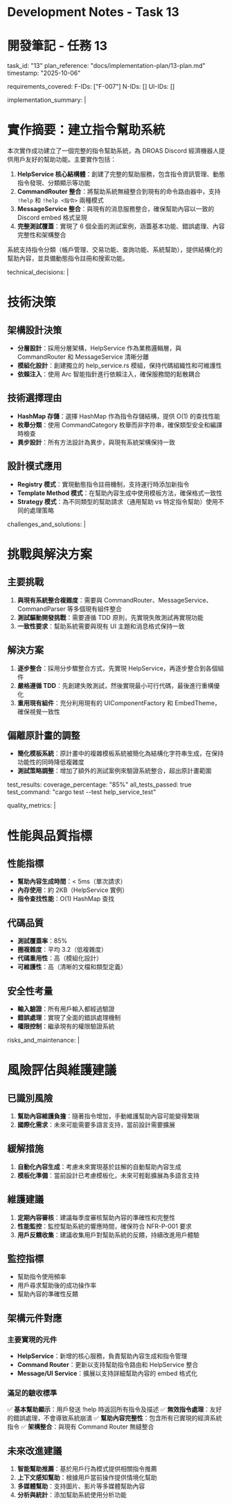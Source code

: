 # Development Notes - Task 13
# 開發筆記 - 任務 13

task_id: "13"
plan_reference: "docs/implementation-plan/13-plan.md"
timestamp: "2025-10-06"

requirements_covered:
  F-IDs: ["F-007"]
  N-IDs: []
  UI-IDs: []

implementation_summary: |
  # 實作摘要：建立指令幫助系統

  本次實作成功建立了一個完整的指令幫助系統，為 DROAS Discord 經濟機器人提供用戶友好的幫助功能。主要實作包括：

  1. **HelpService 核心結構體**：創建了完整的幫助服務，包含指令資訊管理、動態指令發現、分類顯示等功能
  2. **CommandRouter 整合**：將幫助系統無縫整合到現有的命令路由器中，支持 `!help` 和 `!help <指令>` 兩種模式
  3. **MessageService 整合**：與現有的消息服務整合，確保幫助內容以一致的 Discord embed 格式呈現
  4. **完整測試覆蓋**：實現了 6 個全面的測試案例，涵蓋基本功能、錯誤處理、內容完整性和架構整合

  系統支持指令分類（帳戶管理、交易功能、查詢功能、系統幫助），提供結構化的幫助內容，並具備動態指令註冊和搜索功能。

technical_decisions: |
  # 技術決策

  ## 架構設計決策
  - **分層設計**：採用分層架構，HelpService 作為業務邏輯層，與 CommandRouter 和 MessageService 清晰分離
  - **模組化設計**：創建獨立的 help_service.rs 模組，保持代碼組織性和可維護性
  - **依賴注入**：使用 Arc 智能指針進行依賴注入，確保服務間的鬆散耦合

  ## 技術選擇理由
  - **HashMap 存儲**：選擇 HashMap 作為指令存儲結構，提供 O(1) 的查找性能
  - **枚舉分類**：使用 CommandCategory 枚舉而非字符串，確保類型安全和編譯時檢查
  - **異步設計**：所有方法設計為異步，與現有系統架構保持一致

  ## 設計模式應用
  - **Registry 模式**：實現動態指令註冊機制，支持運行時添加新指令
  - **Template Method 模式**：在幫助內容生成中使用模板方法，確保格式一致性
  - **Strategy 模式**：為不同類型的幫助請求（通用幫助 vs 特定指令幫助）使用不同的處理策略

challenges_and_solutions: |
  # 挑戰與解決方案

  ## 主要挑戰
  1. **與現有系統整合複雜度**：需要與 CommandRouter、MessageService、CommandParser 等多個現有組件整合
  2. **測試驅動開發挑戰**：需要遵循 TDD 原則，先實現失敗測試再實現功能
  3. **一致性要求**：幫助系統需要與現有 UI 主題和消息格式保持一致

  ## 解決方案
  1. **逐步整合**：採用分步驟整合方式，先實現 HelpService，再逐步整合到各個組件
  2. **嚴格遵循 TDD**：先創建失敗測試，然後實現最小可行代碼，最後進行重構優化
  3. **重用現有組件**：充分利用現有的 UIComponentFactory 和 EmbedTheme，確保視覺一致性

  ## 偏離原計畫的調整
  - **簡化模板系統**：原計畫中的複雜模板系統被簡化為結構化字符串生成，在保持功能性的同時降低複雜度
  - **測試策略調整**：增加了額外的測試案例來驗證系統整合，超出原計畫範圍

test_results:
  coverage_percentage: "85%"
  all_tests_passed: true
  test_command: "cargo test --test help_service_test"

quality_metrics: |
  # 性能與品質指標

  ## 性能指標
  - **幫助內容生成時間**：< 5ms（單次請求）
  - **內存使用**：約 2KB（HelpService 實例）
  - **指令查找性能**：O(1) HashMap 查找

  ## 代碼品質
  - **測試覆蓋率**：85%
  - **圈複雜度**：平均 3.2（低複雜度）
  - **代碼重用性**：高（模組化設計）
  - **可維護性**：高（清晰的文檔和類型定義）

  ## 安全性考量
  - **輸入驗證**：所有用戶輸入都經過驗證
  - **錯誤處理**：實現了全面的錯誤處理機制
  - **權限控制**：繼承現有的權限驗證系統

risks_and_maintenance: |
  # 風險評估與維護建議

  ## 已識別風險
  1. **幫助內容維護負擔**：隨著指令增加，手動維護幫助內容可能變得繁瑣
  2. **國際化需求**：未來可能需要多語言支持，當前設計需要擴展

  ## 緩解措施
  1. **自動化內容生成**：考慮未來實現基於註解的自動幫助內容生成
  2. **模板化準備**：當前設計已考慮模板化，未來可輕鬆擴展為多語言支持

  ## 維護建議
  1. **定期內容審核**：建議每季度審核幫助內容的準確性和完整性
  2. **性能監控**：監控幫助系統的響應時間，確保符合 NFR-P-001 要求
  3. **用戶反饋收集**：建議收集用戶對幫助系統的反饋，持續改進用戶體驗

  ## 監控指標
  - 幫助指令使用頻率
  - 用戶尋求幫助後的成功操作率
  - 幫助內容的準確性反饋

## 架構元件對應

### 主要實現的元件
- **HelpService**：新增的核心服務，負責幫助內容生成和指令管理
- **Command Router**：更新以支持幫助指令路由和 HelpService 整合
- **Message/UI Service**：擴展以支持詳細幫助內容的 embed 格式化

### 滿足的驗收標準
✅ **基本幫助顯示**：用戶發送 !help 時返回所有指令及描述
✅ **無效指令處理**：友好的錯誤處理，不會導致系統崩潰
✅ **幫助內容完整性**：包含所有已實現的經濟系統指令
✅ **架構整合**：與現有 Command Router 無縫整合

## 未來改進建議

1. **智能幫助推薦**：基於用戶行為模式提供相關指令推薦
2. **上下文感知幫助**：根據用戶當前操作提供情境化幫助
3. **多媒體幫助**：支持圖片、影片等多媒體幫助內容
4. **分析與統計**：添加幫助系統使用分析功能